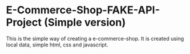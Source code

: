 # E-Commerce-Shop-FAKE-API-Project (Simple version)

This is the simple way of creating a e-commerce-shop.
It is created using local data, simple html, css and javascript.
